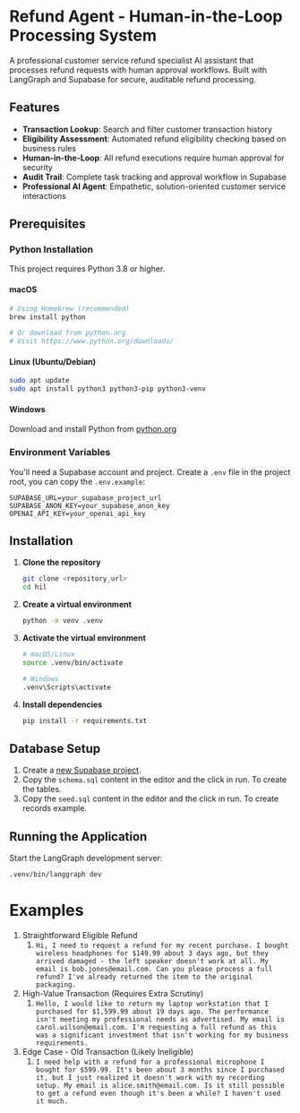 # Refund Agent - Human-in-the-Loop Processing System

A professional customer service refund specialist AI assistant that processes refund requests with human approval workflows. Built with LangGraph and Supabase for secure, auditable refund processing.

## Features

- **Transaction Lookup**: Search and filter customer transaction history
- **Eligibility Assessment**: Automated refund eligibility checking based on business rules
- **Human-in-the-Loop**: All refund executions require human approval for security
- **Audit Trail**: Complete task tracking and approval workflow in Supabase
- **Professional AI Agent**: Empathetic, solution-oriented customer service interactions

## Prerequisites

### Python Installation

This project requires Python 3.8 or higher. 

#### macOS
```bash
# Using Homebrew (recommended)
brew install python

# Or download from python.org
# Visit https://www.python.org/downloads/
```

#### Linux (Ubuntu/Debian)
```bash
sudo apt update
sudo apt install python3 python3-pip python3-venv
```

#### Windows
Download and install Python from [python.org](https://www.python.org/downloads/windows/)

### Environment Variables

You'll need a Supabase account and project. Create a `.env` file in the project root, you can copy the `.env.example`:

```env
SUPABASE_URL=your_supabase_project_url
SUPABASE_ANON_KEY=your_supabase_anon_key
OPENAI_API_KEY=your_openai_api_key
```

## Installation

1. **Clone the repository**
   ```bash
   git clone <repository_url>
   cd hil
   ```

2. **Create a virtual environment**
   ```bash
   python -m venv .venv
   ```

3. **Activate the virtual environment**
   ```bash
   # macOS/Linux
   source .venv/bin/activate
   
   # Windows
   .venv\Scripts\activate
   ```

4. **Install dependencies**
   ```bash
   pip install -r requirements.txt
   ```

## Database Setup

1. Create a [new Supabase project](https://supabase.com/).
2. Copy the `schema.sql` content in the editor and the click in run. To create the tables.
3. Copy the `seed.sql` content in the editor and the click in run. To create records example.

## Running the Application

Start the LangGraph development server:

```bash
.venv/bin/langgraph dev
```

# Examples

1. Straightforward Eligible Refund
   1. `Hi, I need to request a refund for my recent purchase. I bought wireless headphones for $149.99 about 3 days ago, but they arrived damaged - the left speaker doesn't work at all. My email is bob.jones@email.com. Can you please process a full refund? I've already returned the item to the original packaging.`
2. High-Value Transaction (Requires Extra Scrutiny)
   1. `Hello, I would like to return my laptop workstation that I purchased for $1,599.99 about 19 days ago. The performance isn't meeting my professional needs as advertised. My email is carol.wilson@email.com. I'm requesting a full refund as this was a significant investment that isn't working for my business requirements.`
3. Edge Case - Old Transaction (Likely Ineligible)
   1. `I need help with a refund for a professional microphone I bought for $599.99. It's been about 3 months since I purchased it, but I just realized it doesn't work with my recording setup. My email is alice.smith@email.com. Is it still possible to get a refund even though it's been a while? I haven't used it much.`